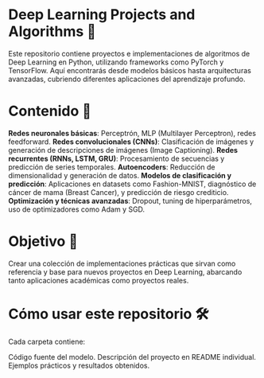 # Deep Learning Projects and Algorithms 🚀

Este repositorio contiene proyectos e implementaciones de algoritmos de Deep Learning en Python, utilizando frameworks como PyTorch y TensorFlow. Aquí encontrarás desde modelos básicos hasta arquitecturas avanzadas, cubriendo diferentes aplicaciones del aprendizaje profundo.

# Contenido 📂

**Redes neuronales básicas**: Perceptrón, MLP (Multilayer Perceptron), redes feedforward.
**Redes convolucionales (CNNs)**: Clasificación de imágenes y generación de descripciones de imágenes (Image Captioning).
**Redes recurrentes (RNNs, LSTM, GRU)**: Procesamiento de secuencias y predicción de series temporales.
**Autoencoders**: Reducción de dimensionalidad y generación de datos.
**Modelos de clasificación y predicción**: Aplicaciones en datasets como Fashion-MNIST, diagnóstico de cáncer de mama (Breast Cancer), y predicción de riesgo crediticio.
**Optimización y técnicas avanzadas**: Dropout, tuning de hiperparámetros, uso de optimizadores como Adam y SGD.

# Objetivo 🎯
Crear una colección de implementaciones prácticas que sirvan como referencia y base para nuevos proyectos en Deep Learning, abarcando tanto aplicaciones académicas como proyectos reales.

# Cómo usar este repositorio 🛠️
Cada carpeta contiene:

Código fuente del modelo.
Descripción del proyecto en README individual.
Ejemplos prácticos y resultados obtenidos.
